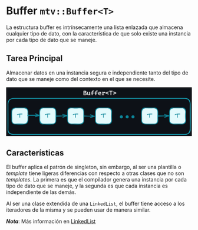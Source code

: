 # Buffer ``mtv::Buffer<T>``

La estructura buffer es intrínsecamente una lista enlazada que almacena cualquier tipo
de dato, con la característica de que solo existe una instancia por cada tipo de dato
que se maneje.

## Tarea Principal

Almacenar datos en una instancia segura e independiente tanto del tipo de dato que se
maneje como del contexto en el que se necesite.
<div style="text-align: center;">
<img src="../resources/buffer.png" alt="Buffer">
</div>

## Características

El buffer aplica el patrón de singleton, sin embargo, al ser una plantilla o *template*
tiene ligeras diferencias con respecto a otras clases que no son *templates*. La
primera es que el compilador genera una instancia por cada tipo de dato que se maneje,
y la segunda es que cada instancia es independiente de las demás.

Al ser una clase extendida de una ``LinkedList``, el buffer tiene acceso a los
iteradores de la misma y se pueden usar de manera similar.

***Nota***: Más información en [LinkedList](./linkedlist&nodes.md)